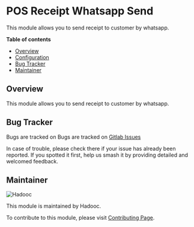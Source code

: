 # POS Receipt Whatsapp Send

This module allows you to send receipt to customer by whatsapp.

**Table of contents**

- [Overview](#overview)
- [Configuration](#configuration)
- [Bug Tracker](#bug-tracker)
- [Maintainer](#maintainer)

## Overview

This module allows you to send receipt to customer by whatsapp.

## Bug Tracker

Bugs are tracked on Bugs are tracked on
[Gitlab Issues](https://gitlab.com/hadooc/odoo/pos/-/issues)

In case of trouble, please check there if your issue has already been reported. If you
spotted it first, help us smash it by providing detailed and welcomed feedback.

## Maintainer

![Hadooc](https://hadooc.com/logo)

This module is maintained by Hadooc.

To contribute to this module, please visit
[Contributing Page](https://gitlab.com/hadooc/extra/wikis/Contributing).
